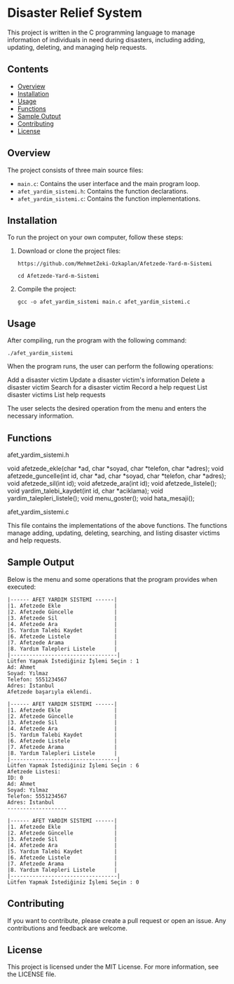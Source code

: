 # Disaster Relief System

This project is written in the C programming language to manage information of individuals in need during disasters, including adding, updating, deleting, and managing help requests.

## Contents
- [Overview](#overview)
- [Installation](#installation)
- [Usage](#usage)
- [Functions](#functions)
- [Sample Output](#sample-output)
- [Contributing](#contributing)
- [License](#license)

## Overview

The project consists of three main source files:
- `main.c`: Contains the user interface and the main program loop.
- `afet_yardim_sistemi.h`: Contains the function declarations.
- `afet_yardim_sistemi.c`: Contains the function implementations.

## Installation

To run the project on your own computer, follow these steps:

1. Download or clone the project files:
    
       https://github.com/MehmetZeki-Ozkaplan/Afetzede-Yard-m-Sistemi

       cd Afetzede-Yard-m-Sistemi

3. Compile the project:
    
       gcc -o afet_yardim_sistemi main.c afet_yardim_sistemi.c

## Usage

After compiling, run the program with the following command:

    ./afet_yardim_sistemi

When the program runs, the user can perform the following operations:

  Add a disaster victim
  Update a disaster victim's information
  Delete a disaster victim
  Search for a disaster victim
  Record a help request
  List disaster victims
  List help requests

The user selects the desired operation from the menu and enters the necessary information.

## Functions
afet_yardim_sistemi.h

  void afetzede_ekle(char *ad, char *soyad, char *telefon, char *adres);
  void afetzede_guncelle(int id, char *ad, char *soyad, char *telefon, char *adres);
  void afetzede_sil(int id);
  void afetzede_ara(int id);
  void afetzede_listele();
  void yardim_talebi_kaydet(int id, char *aciklama);
  void yardim_talepleri_listele();
  void menu_goster();
  void hata_mesaji();

afet_yardim_sistemi.c

This file contains the implementations of the above functions. The functions manage adding, updating, deleting, searching, and listing disaster victims and help requests.

## Sample Output

Below is the menu and some operations that the program provides when executed:

    |------ AFET YARDIM SISTEMI ------|
    |1. Afetzede Ekle                 |
    |2. Afetzede Güncelle             |
    |3. Afetzede Sil                  |
    |4. Afetzede Ara                  |
    |5. Yardım Talebi Kaydet          |
    |6. Afetzede Listele              |
    |7. Afetzede Arama                |
    |8. Yardım Talepleri Listele      |
    |----------------------------------|
    Lütfen Yapmak İstediğiniz İşlemi Seçin : 1
    Ad: Ahmet
    Soyad: Yılmaz
    Telefon: 5551234567
    Adres: İstanbul
    Afetzede başarıyla eklendi.

    |------ AFET YARDIM SISTEMI ------|
    |1. Afetzede Ekle                 |
    |2. Afetzede Güncelle             |
    |3. Afetzede Sil                  |
    |4. Afetzede Ara                  |
    |5. Yardım Talebi Kaydet          |
    |6. Afetzede Listele              |
    |7. Afetzede Arama                |
    |8. Yardım Talepleri Listele      |
    |----------------------------------|
    Lütfen Yapmak İstediğiniz İşlemi Seçin : 6
    Afetzede Listesi:
    ID: 0
    Ad: Ahmet
    Soyad: Yılmaz
    Telefon: 5551234567
    Adres: İstanbul
    -------------------

    |------ AFET YARDIM SISTEMI ------|
    |1. Afetzede Ekle                 |
    |2. Afetzede Güncelle             |
    |3. Afetzede Sil                  |
    |4. Afetzede Ara                  |
    |5. Yardım Talebi Kaydet          |
    |6. Afetzede Listele              |
    |7. Afetzede Arama                |
    |8. Yardım Talepleri Listele      |
    |----------------------------------|
    Lütfen Yapmak İstediğiniz İşlemi Seçin : 0

## Contributing

If you want to contribute, please create a pull request or open an issue. Any contributions and feedback are welcome.

## License

This project is licensed under the MIT License. For more information, see the LICENSE file.
